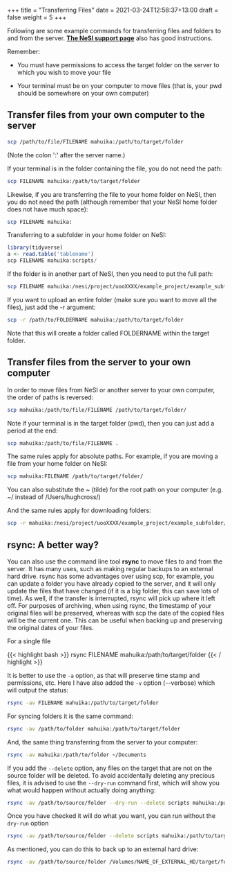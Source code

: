 +++
title = "Transferring Files"
date = 2021-03-24T12:58:37+13:00
draft = false
weight = 5
+++


Following are some example commands for transferring files and folders to and from the server. [**The NeSI support page**](https://support.nesi.org.nz/hc/en-gb/articles/360000578455-Moving-files-to-and-from-the-cluster) also has good instructions.

Remember:

* You must have permissions to access the target folder on the server to which you wish to move your file

* Your terminal must be on your computer to move files (that is, your pwd should be somewhere on your own computer)

## Transfer files from your own computer to the server

```bash
scp /path/to/file/FILENAME mahuika:/path/to/target/folder
```

(Note the colon ':' after the server name.) 

If your terminal is in the folder containing the file, you do not need the path:

```bash
scp FILENAME mahuika:/path/to/target/folder
```

Likewise, if you are transferring the file to your home folder on NeSI, then you do not need the path (although remember that your NeSI home folder does not have much space):

```bash
scp FILENAME mahuika:
```

Transferring to a subfolder in your home folder on NeSI:

```r
library(tidyverse)
a <- read.table('tablename')
scp FILENAME mahuika:scripts/
```

If the folder is in another part of NeSI, then you need to put the full path:

```bash
scp FILENAME mahuika:/nesi/project/uooXXXX/example_project/example_subfolder/
```

If you want to upload an entire folder (make sure you want to move all the files), just add the -r argument:

```bash
scp -r /path/to/FOLDERNAME mahuika:/path/to/target/folder
```

Note that this will create a folder called FOLDERNAME within the target folder.

## Transfer files from the server to your own computer

In order to move files from NeSI or another server to your own computer, the order of paths is reversed:

```bash
scp mahuika:/path/to/file/FILENAME /path/to/target/folder/
```

Note if your terminal is in the target folder (pwd), then you can just add a period at the end:

```bash
scp mahuika:/path/to/file/FILENAME .
```

The same rules apply for absolute paths. For example, if you are moving a file from your home folder on NeSI:

```bash
scp mahuika:FILENAME /path/to/target/folder/
```

You can also substitute the ~ (tilde) for the root path on your computer (e.g. ~/ instead of /Users/hughcross/)

And the same rules apply for downloading folders:

```bash
scp -r mahuika:/nesi/project/uooXXXX/example_project/example_subfolder/ /path/to/target/folder
```

## rsync: A better way?

You can also use the command line tool **rsync** to move files to and from the server. It has many uses, such as making regular backups to an external hard drive. rsync has some advantages over using scp, for example, you can update a folder you have already copied to the server, and it will only update the files that have changed (if it is a big folder, this can save lots of time). As well, if the transfer is interrupted, rsync will pick up where it left off. For purposes of archiving, when using rsync, the timestamp of your original files will be preserved, whereas with scp the date of the copied files will be the current one. This can be useful when backing up and preserving the original dates of your files.

For a single file

{{< highlight bash >}}
rsync FILENAME mahuika:/path/to/target/folder
{{< / highlight >}}

It is better to use the ```-a``` option, as that will preserve time stamp and permissions, etc. Here I have also added the ```-v``` option (--verbose) which will output the status:

```bash
rsync -av FILENAME mahuika:/path/to/target/folder
```


For syncing folders it is the same command:

```bash
rsync -av /path/to/folder mahuika:/path/to/target/folder
```

And, the same thing transferring from the server to your computer:

```bash
rsync -av mahuika:/path/to/folder ~/Documents
```

If you add the ```--delete``` option, any files on the target that are not on the source folder will be deleted. To avoid accidentally deleting any precious files, it is advised to use the ```--dry-run``` command first, which will show you what would happen without actually doing anything:

```bash
rsync -av /path/to/source/folder --dry-run --delete scripts mahuika:/path/to/target/folder
```

Once you have checked it will do what you want, you can run without the ```dry-run``` option

```bash
rsync -av /path/to/source/folder --delete scripts mahuika:/path/to/target/folder
```

As mentioned, you can do this to back up to an external hard drive:

```bash
rsync -av /path/to/source/folder /Volumes/NAME_OF_EXTERNAL_HD/target/folder
```


